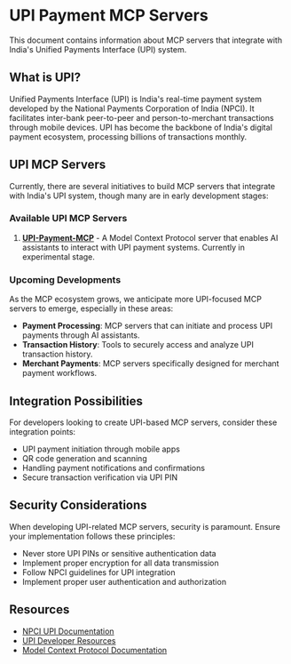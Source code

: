 # UPI Payment MCP Servers

This document contains information about MCP servers that integrate with India's Unified Payments Interface (UPI) system.

## What is UPI?

Unified Payments Interface (UPI) is India's real-time payment system developed by the National Payments Corporation of India (NPCI). It facilitates inter-bank peer-to-peer and person-to-merchant transactions through mobile devices. UPI has become the backbone of India's digital payment ecosystem, processing billions of transactions monthly.

## UPI MCP Servers

Currently, there are several initiatives to build MCP servers that integrate with India's UPI system, though many are in early development stages:

### Available UPI MCP Servers

1. **[UPI-Payment-MCP](https://github.com/pranavpandey1998official/upi-payment-mcp)** - A Model Context Protocol server that enables AI assistants to interact with UPI payment systems. Currently in experimental stage.

### Upcoming Developments

As the MCP ecosystem grows, we anticipate more UPI-focused MCP servers to emerge, especially in these areas:

- **Payment Processing**: MCP servers that can initiate and process UPI payments through AI assistants.
- **Transaction History**: Tools to securely access and analyze UPI transaction history.
- **Merchant Payments**: MCP servers specifically designed for merchant payment workflows.

## Integration Possibilities

For developers looking to create UPI-based MCP servers, consider these integration points:

- UPI payment initiation through mobile apps
- QR code generation and scanning
- Handling payment notifications and confirmations
- Secure transaction verification via UPI PIN

## Security Considerations

When developing UPI-related MCP servers, security is paramount. Ensure your implementation follows these principles:

- Never store UPI PINs or sensitive authentication data
- Implement proper encryption for all data transmission
- Follow NPCI guidelines for UPI integration
- Implement proper user authentication and authorization

## Resources

- [NPCI UPI Documentation](https://www.npci.org.in/what-we-do/upi/product-overview)
- [UPI Developer Resources](https://www.npci.org.in/what-we-do/upi/upi-developer-resources)
- [Model Context Protocol Documentation](https://modelcontextprotocol.io/introduction)
